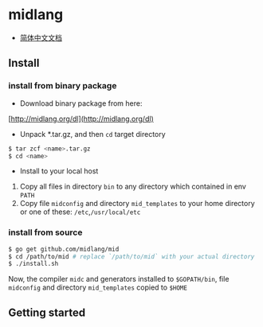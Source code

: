 midlang
=======

-	[简体中文文档](./README.cn.md)

Install
-------

### install from binary package

-	Download binary package from here:

[http://midlang.org/dl](http://midlang.org/dl)

-	Unpack \*.tar.gz, and then `cd` target directory

```sh
$ tar zcf <name>.tar.gz
$ cd <name>
```

-	Install to your local host

1.	Copy all files in directory `bin` to any directory which contained in env `PATH`
2.	Copy file `midconfig` and directory `mid_templates` to your home directory or one of these: `/etc`,`/usr/local/etc`

### install from source

```sh
$ go get github.com/midlang/mid
$ cd /path/to/mid # replace `/path/to/mid` with your actual directory
$ ./install.sh
```

Now, the compiler `midc` and generators installed to `$GOPATH/bin`, file `midconfig` and directory `mid_templates` copied to `$HOME`

Getting started
---------------
